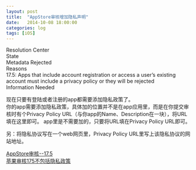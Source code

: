 ```yaml
---
layout: post  
title:  "AppStore审核增加隐私声明"  
date:   2014-10-08 18:00:00  
categories: log  
tags: [iOS]  
---
```

Resolution Center  
State  
Metadata Rejected  
Reasons  
17.5: Apps that include account registration or access a user’s existing account must include a privacy policy or they will be rejected   
Information Needed  


现在只要有登陆或者注册的app都需要添加隐私政策了。  
你的app需要添加隐私政策，具体加的位置并不是在app应用里，而是在你提交审核时有个Privacy Policy URL（与你app的Name、Description在一块），将URL填在这里即可。
app里是不需要加的，只要将URL填在Privacy Policy URL即可。

另：将隐私协议写在一个web网页里，Privacy Policy URL里写上该隐私协议的网站地址。

[AppStore审核--17.5](http://blog.csdn.net/addychen/article/details/39672185)  
[苹果审核175不包括隐私政策](http://www.cocoachina.com/ask/questions/show/119740/%E8%8B%B9%E6%9E%9C%E5%AE%A1%E6%A0%B8175%E4%B8%8D%E5%8C%85%E6%8B%AC%E9%9A%90%E7%A7%81%E6%94%BF%E7%AD%96)
